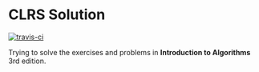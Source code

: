 CLRS Solution
=============

[![travis-ci](https://travis-ci.org/CyberZHG/CLRS_Solution.svg)](https://travis-ci.org/CyberZHG/CLRS_Solution)

Trying to solve the exercises and problems in __Introduction to Algorithms__ 3rd edition.
